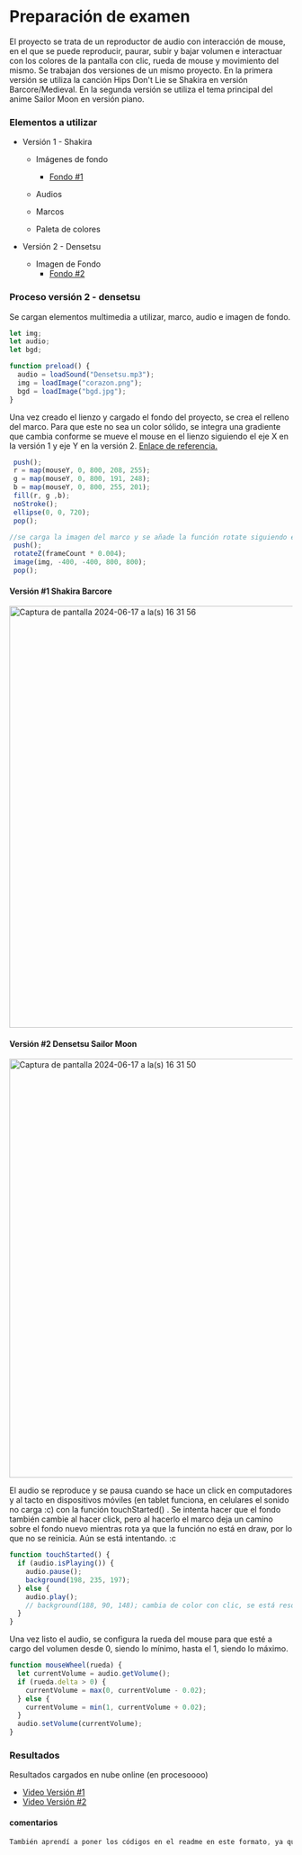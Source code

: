 # Preparación de examen

El proyecto se trata de un reproductor de audio con interacción de mouse, en el que se puede reproducir, paurar, subir y bajar volumen e interactuar con los colores de la pantalla con clic, rueda de mouse y movimiento del mismo. Se trabajan dos versiones de un mismo proyecto. En la primera versión se utiliza la canción Hips Don't Lie se Shakira en versión Barcore/Medieval. En la segunda versión se utiliza el tema principal del anime Sailor Moon en versión piano.
### Elementos a utilizar
- Versión 1 - Shakira
  - Imágenes de fondo
     - [Fondo #1](https://github.com/cielqz/dis9034-2024-1/assets/163901464/50301f10-9336-4020-a948-16fd6ad06a78)

  - Audios
  - Marcos
  - Paleta de colores

- Versión 2 - Densetsu
  - Imagen de Fondo
    - [Fondo #2](https://github.com/cielqz/dis9034-2024-1/assets/163901464/bfa86924-345e-49fb-ae47-88d0a042b4bc)
   
### Proceso versión 2 - densetsu
Se cargan elementos multimedia a utilizar, marco, audio e imagen de fondo. 
```javascript
let img;
let audio;
let bgd;

function preload() {
  audio = loadSound("Densetsu.mp3");
  img = loadImage("corazon.png");
  bgd = loadImage("bgd.jpg");
}
```

Una vez creado el lienzo y cargado el fondo del proyecto, se crea el relleno del marco. Para que este no sea un color sólido, se integra una gradiente que cambia conforme se mueve el mouse en el lienzo siguiendo el eje X en la versión 1 y eje Y en la versión 2. [Enlace de referencia.](https://editor.p5js.org/owenroberts/sketches/HyKFHeS7Q)
 ```javascript
  push();
  r = map(mouseY, 0, 800, 208, 255);
  g = map(mouseY, 0, 800, 191, 248);
  b = map(mouseY, 0, 800, 255, 201);
  fill(r, g ,b);
  noStroke();
  ellipse(0, 0, 720);
  pop();

//se carga la imagen del marco y se añade la función rotate siguiendo el eje Z.
  push();
  rotateZ(frameCount * 0.004);
  image(img, -400, -400, 800, 800);
  pop();
```
#### Versión #1 Shakira Barcore
<img width="749" alt="Captura de pantalla 2024-06-17 a la(s) 16 31 56" src="https://github.com/cielqz/dis9034-2024-1/assets/163901464/8404b5b6-91f1-4fed-81fb-f030380db0c5">

#### Versión #2 Densetsu Sailor Moon
<img width="744" alt="Captura de pantalla 2024-06-17 a la(s) 16 31 50" src="https://github.com/cielqz/dis9034-2024-1/assets/163901464/8d7cd3a7-cea7-4d15-af40-bc6541f16851">

El audio se reproduce y se pausa cuando se hace un click en computadores y al tacto en dispositivos móviles (en tablet funciona, en celulares el sonido no carga :c) con la función touchStarted() . Se intenta hacer que el fondo también cambie al hacer click, pero al hacerlo el marco deja un camino sobre el fondo nuevo mientras rota ya que la función no está en draw, por lo que no se reinicia. Aún se está intentando. :c 
```javascript
function touchStarted() {
  if (audio.isPlaying()) {
    audio.pause();
    background(198, 235, 197);
  } else {
    audio.play();
    // background(188, 90, 148); cambia de color con clic, se está resolviendo
  }
}
```

Una vez listo el audio, se configura la rueda del mouse para que esté a cargo del volumen desde 0, siendo lo mínimo, hasta el 1, siendo lo máximo.
```javascript
function mouseWheel(rueda) {
  let currentVolume = audio.getVolume();
  if (rueda.delta > 0) {
    currentVolume = max(0, currentVolume - 0.02);
  } else {
    currentVolume = min(1, currentVolume + 0.02);
  }
  audio.setVolume(currentVolume);
}
```
### Resultados
Resultados cargados en nube online (en procesoooo)
- [Video Versión #1](https://www.dropbox.com/scl/fi/vvmj8jr2dsgec4o06vjnc/Shakira_Barcore.mov?rlkey=ya82z4h8tyu0d5iq82l7kwvao&st=n3wz6bea&dl=0)
- [Video Versión #2](https://www.dropbox.com/scl/fi/z9yd469fi4zw7hzdsfpfi/Grabaci-n-de-pantalla-2024-06-17-a-la-s-16.27.08.mov)
#### comentarios
```javascript
También aprendí a poner los códigos en el readme en este formato, ya que antes no sabía y cargaba capturas de pantalla. jeje
```




```javascript


```
